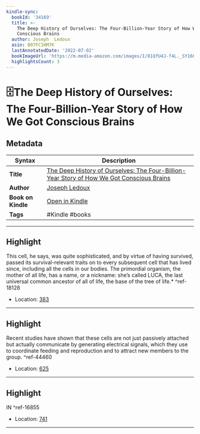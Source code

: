 ```yaml
---
kindle-sync:
  bookId: '34169'
  title: >-
    The Deep History of Ourselves: The Four-Billion-Year Story of How We Got
    Conscious Brains
  author: Joseph  Ledoux
  asin: B07FC1HM7K
  lastAnnotatedDate: '2022-07-02'
  bookImageUrl: 'https://m.media-amazon.com/images/I/81QfU4J-f4L._SY160.jpg'
  highlightsCount: 3
---
```

# 🗄️The Deep History of Ourselves: The Four-Billion-Year Story of How We Got Conscious Brains

## Metadata

| Syntax | Description |
| ---------- | ---------- |
| **Title** | [The Deep History of Ourselves: The Four-Billion-Year Story of How We Got Conscious Brains](https://www.amazon.com/dp/B07FC1HM7K?&linkCode=ll1&tag=jwtwkm-20&language=en_US&ref_=as_li_ss_tl) |
| **Author** | [Joseph  Ledoux](https://www.amazon.com/Joseph-Ledoux/e/B000APOE8O/ref=dp_byline_cont_ebooks_1) |
| **Book on Kindle** | <a href="kindle://book?action=open&asin=B07FC1HM7K" target="_blank">Open in Kindle</a> |
| **Tags** | #Kindle #books |

---

## Highlight

This cell, he says, was quite sophisticated, and by virtue of having survived, passed its survival-relevant traits on to every subsequent cell that has lived since, including all the cells in our bodies. The primordial organism, the mother of all life, has a name, or a nickname: she’s called LUCA, the last universal common ancestor of all of life, the base of the tree of life.* ^ref-18128
- Location: [383](kindle://book?action=open&asin=B07FC1HM7K&location=383)

---
## Highlight

Recent studies have shown that these cells are not just passively attached but actually communicate by generating electrical signals, which they use to coordinate feeding and reproduction and to attract new members to the group. ^ref-44460

- Location: [625](kindle://book?action=open&asin=B07FC1HM7K&location=625)

---
## Highlight

IN ^ref-16855

- Location: [741](kindle://book?action=open&asin=B07FC1HM7K&location=741)

---
